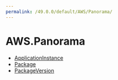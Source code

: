 ```yaml
---
permalink: /49.0.0/default/AWS/Panorama/
---
```


# AWS.Panorama



* [ApplicationInstance](ApplicationInstance.md)
* [Package](Package.md)
* [PackageVersion](PackageVersion.md)